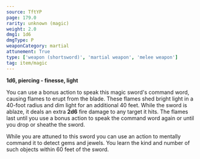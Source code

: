 ```yaml
---
source: TftYP
page: 179.0
rarity: unknown (magic)
weight: 2.0
dmg1: 1d6
dmgType: P
weaponCategory: martial
attunement: True
type: ['weapon (shortsword)', 'martial weapon', 'melee weapon']
tag: item/magic
---
```


**1d6, piercing - finesse, light**

You can use a bonus action to speak this magic sword's command word, causing flames to erupt from the blade. These flames shed bright light in a 40-foot radius and dim light for an additional 40 feet. While the sword is ablaze, it deals an extra **2d6** fire damage to any target it hits. The flames last until you use a bonus action to speak the command word again or until you drop or sheathe the sword.

While you are attuned to this sword you can use an action to mentally command it to detect gems and jewels. You learn the kind and number of such objects within 60 feet of the sword.


